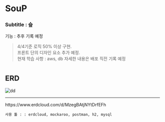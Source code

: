 <h1>SouP </h1>
<h3>Subtitle : 슾</h3>

기능 :  추후 기록 예정

 >4/4기준 로직 50% 이상 구현.  
 >프론트 단의 디자인 요소 추가 예정.  
 >현재 학습 사항 : aws, db
 >자세한 내용은 배포 직전 기록 예정


 # <small>ERD</small>

![dd](https://user-images.githubusercontent.com/94730032/161501482-63a008af-a6ba-4694-ac68-9f8861138cbe.png)
<hr>
https://www.erdcloud.com/d/MzegBAtjNYtDrfEFh

 `사용 툴 : : erdcloud, mockaroo, postman, h2, mysql`
